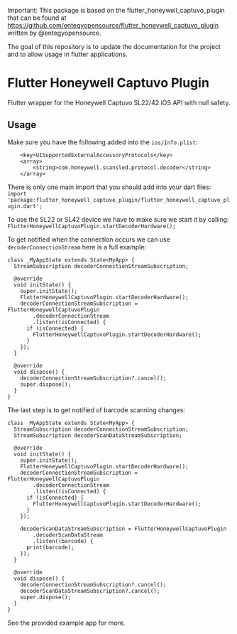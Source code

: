 Important: This package is based on the flutter_honeywell_captuvo_plugin that can be found at https://github.com/entegyopensource/flutter_honeywell_captuvo_plugin written by @entegyopensource.

The goal of this repository is to update the documentation for the project and to allow usage in flutter applications.

# Flutter Honeywell Captuvo Plugin
Flutter wrapper for the Honeywell Captuvo SL22/42 iOS API with null safety.

## Usage

Make sure you have the following added into the `ios/Info.plist`:
```
	<key>UISupportedExternalAccessoryProtocols</key>
	<array>
		<string>com.honeywell.scansled.protocol.decoder</string>
	</array>
```

There is only one main import that you should add into your dart files:
`import 'package:flutter_honeywell_captuvo_plugin/flutter_honeywell_captuvo_plugin.dart';`

To use the SL22 or SL42 device we have to make sure we start it by calling:
`FlutterHoneywellCaptuvoPlugin.startDecoderHardware();`

To get notified when the connection occurs we can use `decoderConnectionStream` here is a full example:
```
class _MyAppState extends State<MyApp> {
  StreamSubscription decoderConnectionStreamSubscription;

  @override
  void initState() {
    super.initState();
    FlutterHoneywellCaptuvoPlugin.startDecoderHardware();
    decoderConnectionStreamSubscription = FlutterHoneywellCaptuvoPlugin
        .decoderConnectionStream
        .listen((isConnected) {
      if (isConnected) {
        FlutterHoneywellCaptuvoPlugin.startDecoderHardware();
      }
    });
  }

  @override
  void dispose() {
    decoderConnectionStreamSubscription?.cancel();
    super.dispose();
  }
}
```

The last step is to get notified of barcode scanning changes:
```
class _MyAppState extends State<MyApp> {
  StreamSubscription decoderConnectionStreamSubscription;
  StreamSubscription decoderScanDataStreamSubscription;

  @override
  void initState() {
    super.initState();
    FlutterHoneywellCaptuvoPlugin.startDecoderHardware();
    decoderConnectionStreamSubscription = FlutterHoneywellCaptuvoPlugin
        .decoderConnectionStream
        .listen((isConnected) {
      if (isConnected) {
        FlutterHoneywellCaptuvoPlugin.startDecoderHardware();
      }
    });

    decoderScanDataStreamSubscription = FlutterHoneywellCaptuvoPlugin
        .decoderScanDataStream
        .listen((barcode) {
      print(barcode);
    });
  }

  @override
  void dispose() {
    decoderConnectionStreamSubscription?.cancel();
    decoderScanDataStreamSubscription?.cancel();
    super.dispose();
  }
}
```

See the provided example app for more.
